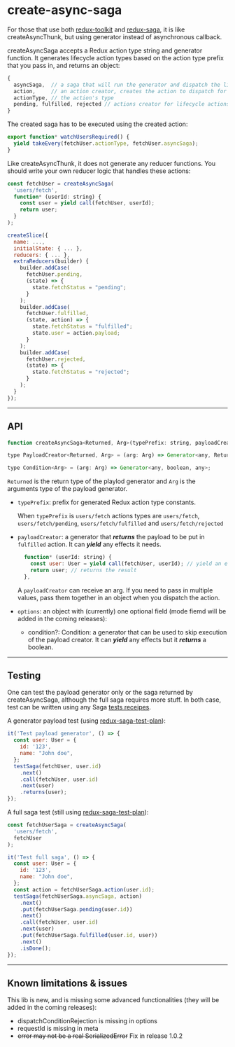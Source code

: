 # create-async-saga
For those that use both [redux-toolkit](https://redux-toolkit.js.org/) and [redux-saga](https://redux-saga.js.org/), it is like createAsyncThunk, but using generator instead of asynchronous callback.

createAsyncSaga accepts a Redux action type string and generator function. It generates lifecycle action types based on the action type prefix that you pass in, and returns an object:

```javascript
{
  asyncSaga,  // a saga that will run the generator and dispatch the lifecycle actions.
  action,     // an action creator, creates the action to dispatch for executing the saga
  actionType, // the action's type
  pending, fulfilled, rejected // actions creator for lifecycle actions
}
```

The created saga has to be executed using the created action:
```javascript
export function* watchUsersRequired() {
  yield takeEvery(fetchUser.actionType, fetchUser.asyncSaga);
}
```

Like createAsyncThunk, it does not generate any reducer functions. You should write your own reducer logic that handles these actions:

```javascript
const fetchUser = createAsyncSaga(
  'users/fetch',
  function* (userId: string) {
    const user = yield call(fetchUser, userId);
    return user;
  }
);

createSlice({
  name: ...,
  initialState: { ... },
  reducers: { ... },
  extraReducers(builder) {
    builder.addCase(
      fetchUser.pending,
      (state) => { 
        state.fetchStatus = "pending"; 
      }
    );
    builder.addCase(
      fetchUser.fulfilled,
      (state, action) => {
        state.fetchStatus = "fulfilled";
        state.user = action.payload;
      }
    );
    builder.addCase(
      fetchUser.rejected,
      (state) => {
        state.fetchStatus = "rejected"; 
      }
    );
  }
});
```


---
## API
```javascript
function createAsyncSaga<Returned, Arg>(typePrefix: string, payloadCreator: PayloadCreator<Returned, Arg>, options?: AsyncSagaOptions<Arg>)

type PayloadCreator<Returned, Arg> = (arg: Arg) => Generator<any, Returned, any>;

type Condition<Arg> = (arg: Arg) => Generator<any, boolean, any>;
```
`Returned` is the return type of the playlod generator and `Arg` is the arguments type of the payload generator.
* `typePrefix`: prefix for generated Redux action type constants.

    When `typePrefix` is `users/fetch` actions types are `users/fetch`, `users/fetch/pending`, `users/fetch/fulfilled` and `users/fetch/rejected`

* `payloadCreator`: a generator that __*returns*__ the payload to be put in `fulfilled` action. It can __*yield*__ any effects it needs.
    ```javascript
      function* (userId: string) {
        const user: User = yield call(fetchUser, userId); // yield an effect
        return user; // returns the result
      },
    ```
    A `payloadCreator` can receive an arg. If you need to pass in multiple values, pass them together in an object when you dispatch the action.

 * `options`: an object with (currently) one optional field (mode fiemd will be added in the coming releases):
    * condition?: Condition<Arg>: a generator that can be used to skip execution of the payload creator. It can __*yield*__ any effects but it __*returns*__ a boolean.
---
## Testing
One can test the payload generator only or the saga returned by createAsyncSaga, although the full saga requires more stuff. In both case, test can be written using any Saga [tests receipes](https://redux-saga.js.org/docs/advanced/Testing).

A generator payload test (using [redux-saga-test-plan](https://github.com/jfairbank/redux-saga-test-plan)):
```javascript
it('Test payload generator', () => {
  const user: User = {
    id: '123',
    name: "John doe",
  };
  testSaga(fetchUser, user.id)
    .next()
    .call(fetchUser, user.id)
    .next(user)
    .returns(user);
});
```

A full saga test (still using [redux-saga-test-plan](https://github.com/jfairbank/redux-saga-test-plan)):
```javascript
const fetchUserSaga = createAsyncSaga(
  'users/fetch',
  fetchUser
);

it('Test full saga', () => {
  const user: User = {
    id: '123',
    name: "John doe",
  };
  const action = fetchUserSaga.action(user.id);
  testSaga(fetchUserSaga.asyncSaga, action)
    .next()
    .put(fetchUserSaga.pending(user.id))
    .next()
    .call(fetchUser, user.id)
    .next(user)
    .put(fetchUserSaga.fulfilled(user.id, user))
    .next()
    .isDone();
});
```

---
## Known limitations & issues
This lib is new, and is missing some advanced functionalities (they will be added in the coming releases):
  * dispatchConditionRejection is missing in options
  * requestId is missing in meta
  * ~~error may not be a real SerializedError~~ Fix in release 1.0.2
  